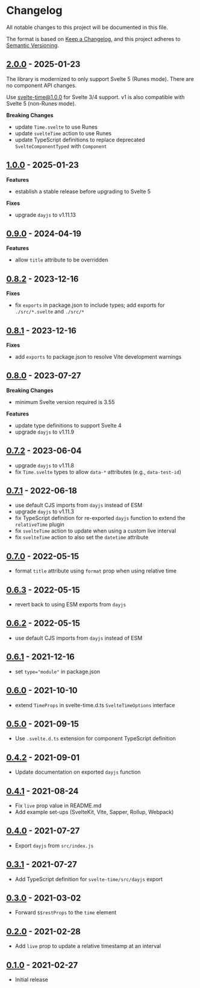 # Changelog

All notable changes to this project will be documented in this file.

The format is based on [Keep a Changelog](https://keepachangelog.com/en/1.0.0/),
and this project adheres to [Semantic Versioning](https://semver.org/spec/v2.0.0.html).

## [2.0.0](https://github.com/metonym/svelte-time/releases/tag/v2.0.0) - 2025-01-23

The library is modernized to only support Svelte 5 (Runes mode). There are no component API changes.

Use [svelte-time@1.0.0](https://github.com/metonym/svelte-time/tree/v1.0.0) for Svelte 3/4 support. v1 is also compatible with Svelte 5 (non-Runes mode).

**Breaking Changes**

- update `Time.svelte` to use Runes
- update `svelteTime` action to use Runes
- update TypeScript definitions to replace deprecated `SvelteComponentTyped` with `Component`

## [1.0.0](https://github.com/metonym/svelte-time/releases/tag/v1.0.0) - 2025-01-23

**Features**

- establish a stable release before upgrading to Svelte 5

**Fixes**

- upgrade `dayjs` to v1.11.13

## [0.9.0](https://github.com/metonym/svelte-time/releases/tag/v0.9.0) - 2024-04-19

**Features**

- allow `title` attribute to be overridden

## [0.8.2](https://github.com/metonym/svelte-time/releases/tag/v0.8.2) - 2023-12-16

**Fixes**

- fix `exports` in package.json to include types; add exports for `./src/*.svelte` and `./src/*`

## [0.8.1](https://github.com/metonym/svelte-time/releases/tag/v0.8.1) - 2023-12-16

**Fixes**

- add `exports` to package.json to resolve Vite development warnings

## [0.8.0](https://github.com/metonym/svelte-time/releases/tag/v0.8.0) - 2023-07-27

**Breaking Changes**

- minimum Svelte version required is 3.55

**Features**

- update type definitions to support Svelte 4
- upgrade `dayjs` to v1.11.9

## [0.7.2](https://github.com/metonym/svelte-time/releases/tag/v0.7.2) - 2023-06-04

- upgrade `dayjs` to v1.11.8
- fix `Time.svelte` types to allow `data-*` attributes (e.g., `data-test-id`)

## [0.7.1](https://github.com/metonym/svelte-time/releases/tag/v0.7.1) - 2022-06-18

- use default CJS imports from `dayjs` instead of ESM
- upgrade `dayjs` to v1.11.3
- fix TypeScript definition for re-exported `dayjs` function to extend the `relativeTime` plugin
- fix `svelteTime` action to update when using a custom live interval
- fix `svelteTime` action to also set the `datetime` attribute

## [0.7.0](https://github.com/metonym/svelte-time/releases/tag/v0.7.0) - 2022-05-15

- format `title` attribute using `format` prop when using relative time

## [0.6.3](https://github.com/metonym/svelte-time/releases/tag/v0.6.3) - 2022-05-15

- revert back to using ESM exports from `dayjs`

## [0.6.2](https://github.com/metonym/svelte-time/releases/tag/v0.6.2) - 2022-05-15

- use default CJS imports from `dayjs` instead of ESM

## [0.6.1](https://github.com/metonym/svelte-time/releases/tag/v0.6.1) - 2021-12-16

- set `type="module"` in package.json

## [0.6.0](https://github.com/metonym/svelte-time/releases/tag/v0.6.0) - 2021-10-10

- extend `TimeProps` in svelte-time.d.ts `SvelteTimeOptions` interface

## [0.5.0](https://github.com/metonym/svelte-time/releases/tag/v0.5.0) - 2021-09-15

- Use `.svelte.d.ts` extension for component TypeScript definition

## [0.4.2](https://github.com/metonym/svelte-time/releases/tag/v0.4.2) - 2021-09-01

- Update documentation on exported `dayjs` function

## [0.4.1](https://github.com/metonym/svelte-time/releases/tag/v0.4.1) - 2021-08-24

- Fix `live` prop value in README.md
- Add example set-ups (SvelteKit, Vite, Sapper, Rollup, Webpack)

## [0.4.0](https://github.com/metonym/svelte-time/releases/tag/v0.4.0) - 2021-07-27

- Export `dayjs` from `src/index.js`

## [0.3.1](https://github.com/metonym/svelte-time/releases/tag/v0.3.1) - 2021-07-27

- Add TypeScript definition for `svelte-time/src/dayjs` export

## [0.3.0](https://github.com/metonym/svelte-time/releases/tag/v0.3.0) - 2021-03-02

- Forward `$$restProps` to the `time` element

## [0.2.0](https://github.com/metonym/svelte-time/releases/tag/v0.2.0) - 2021-02-28

- Add `live` prop to update a relative timestamp at an interval

## [0.1.0](https://github.com/metonym/svelte-time/releases/tag/v0.1.0) - 2021-02-27

- Initial release
